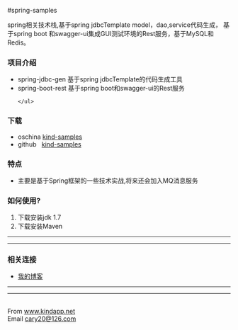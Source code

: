 #spring-samples
<div>
    <p>
    spring相关技术栈,基于spring jdbcTemplate model，dao,service代码生成，
    基于spring boot 和swagger-ui集成GUI测试环境的Rest服务，基于MySQL和Redis。
    </p>
</div>

<div>
    <h3>项目介绍</h3>
    <ul>
        <li>spring-jdbc-gen  基于spring jdbcTemplate的代码生成工具</li>
        <li>spring-boot-rest 基于spring boot和swagger-ui的Rest服务</li>
       
    </ul>
</div>

<div>
    <h3>下载</h3>
    <ul>
        <li>oschina <a href="https://git.oschina.net/weiguo21/spring-samples.git">kind-samples</a></li>
        <li>github &nbsp;&nbsp;<a href="https://github.com/weiguo21/spring-samples.git">kind-samples</a></li>
    </ul>
</div>

<div>
    <h3>特点</h3>
    <ul>
        <li>主要是基于Spring框架的一些技术实战,将来还会加入MQ消息服务</li>
    </ul>
</div>


<div>
    <h3>如何使用?</h3>
    <ol>
        <li>下载安装jdk 1.7</li>
        <li>下载安装Maven</li>
    </ol>
</div>

<hr/>

<hr/>
<div>
    <h3>相关连接</h3>
    <ul>
        <li><a href="http://www.cnblogs.com/weiguo21">我的博客</a></li>
    </ul>
</div>

<hr/>

<hr/>
<div>
    <br/>
    From <a href="">www.kindapp.net</a>
    <br/>
    Email <a href="mailto:cary20@126.com">cary20@126.com</a>
</div>